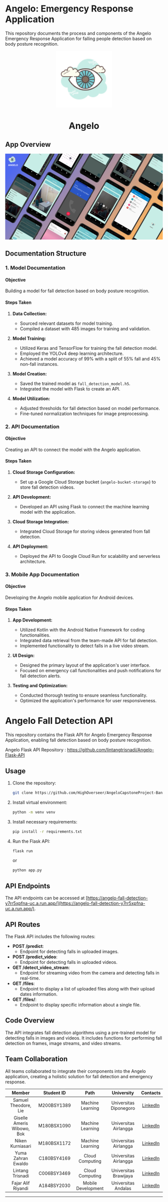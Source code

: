 # Angelo: Emergency Response Application

This repository documents the process and components of the Angelo Emergency Response Application for falling people detection based on body posture recognition.

<p align="center">
  <img src="Angelo.png" alt="Angelo logo" height="180" />
</p>

<h1 align="center">Angelo</h1>

## App Overview

![AngeloApp](https://github.com/HighOverseer/AngeloCapstoneProject-BangkitAcademy2023/blob/main/AngeloOverview.png)

## Documentation Structure

### 1. Model Documentation

#### Objective
Building a model for fall detection based on body posture recognition.

#### Steps Taken

1. **Data Collection:**
   - Sourced relevant datasets for model training.
   - Compiled a dataset with 485 images for training and validation.

2. **Model Training:**
   - Utilized Keras and TensorFlow for training the fall detection model.
   - Employed the YOLOv4 deep learning architecture.
   - Achieved a model accuracy of 99% with a split of 55% fall and 45% non-fall instances.

3. **Model Creation:**
   - Saved the trained model as `fall_detection_model.h5`.
   - Integrated the model with Flask to create an API.

4. **Model Utilization:**
   - Adjusted thresholds for fall detection based on model performance.
   - Fine-tuned normalization techniques for image preprocessing.

### 2. API Documentation

#### Objective
Creating an API to connect the model with the Angelo application.

#### Steps Taken

1. **Cloud Storage Configuration:**
   - Set up a Google Cloud Storage bucket (`angelo-bucket-storage`) to store fall detection videos.

2. **API Development:**
   - Developed an API using Flask to connect the machine learning model with the application.

3. **Cloud Storage Integration:**
   - Integrated Cloud Storage for storing videos generated from fall detection.

4. **API Deployment:**
   - Deployed the API to Google Cloud Run for scalability and serverless architecture.

### 3. Mobile App Documentation

#### Objective
Developing the Angelo mobile application for Android devices.

#### Steps Taken

1. **App Development:**
   - Utilized Kotlin with the Android Native Framework for coding functionalities.
   - Integrated data retrieval from the team-made API for fall detection.
   - Implemented functionality to detect falls in a live video stream.

2. **UI Design:**
   - Designed the primary layout of the application's user interface.
   - Focused on emergency call functionalities and push notifications for fall detection alerts.

3. **Testing and Optimization:**
   - Conducted thorough testing to ensure seamless functionality.
   - Optimized the application's performance for user responsiveness.


# Angelo Fall Detection API

This repository contains the Flask API for Angelo Emergency Response Application, enabling fall detection based on body posture recognition.

Angelo Flask API Repository : https://github.com/lintangtrisnadi/Angelo-Flask-API

## Usage

1. Clone the repository:
    ```bash
    git clone https://github.com/HighOverseer/AngeloCapstoneProject-BangkitAcademy2023
    ```

2. Install virtual environment:
    ```bash
    python -m venv venv
    ```

3. Install necessary requirements:
    ```bash
    pip install -r requirements.txt
    ```

4. Run the Flask API:
    ```bash
    flask run
    ```
    or
    ```bash
    python app.py
    ```

## API Endpoints

The API endpoints can be accessed at [https://angelo-fall-detection-y7rr5xpfna-uc.a.run.app/](https://angelo-fall-detection-y7rr5xpfna-uc.a.run.app/).

## API Routes

The Flask API includes the following routes:

- **POST /predict**: 
    - Endpoint for detecting falls in uploaded images.
- **POST /predict_video**: 
    - Endpoint for detecting falls in uploaded videos.
- **GET /detect_video_stream**: 
    - Endpoint for streaming video from the camera and detecting falls in real-time.
- **GET /files**: 
    - Endpoint to display a list of uploaded files along with their upload dates information.
- **GET /files/<filename>**: 
    - Endpoint to display specific information about a single file.

## Code Overview

The API integrates fall detection algorithms using a pre-trained model for detecting falls in images and videos. It includes functions for performing fall detection on frames, image streams, and video streams.

## Team Collaboration

All teams collaborated to integrate their components into the Angelo application, creating a holistic solution for fall detection and emergency response.

|            Member           | Student ID |        Path        |                    University                    |                                                       Contacts                                                      |
| :-------------------------: | :--------: | :----------------: | :----------------------------------------: | :-----------------------------------------------------------------------------------------------------------------: |
|        Samuel Theodore, Lie        | M200BSY1389 |  Machine Learning  | Universitas Diponegoro |           [LinkedIn](https://www.linkedin.com/in/samueltheodore/)          |
|      Giselle Ameris Wibowo, Bok     | M180BSX1090 |  Machine Learning  |          Universitas Airlangga         |   [LinkedIn](https://www.linkedin.com/in/giselle-ameris-wibowo-bok-7b8b17217/)   |
|     Niken Kurniasari     | M180BSX1172 | Machine Learning |          Universitas Airlangga          |             [LinkedIn](https://www.linkedin.com/in/niken-kurniasari-18034b247/)             |
|      Yuma Zahran Ewaldo     | C180BSY4169 | Cloud Computing |          Universitas Airlangga          |    [LinkedIn](https://www.linkedin.com/in/yuma-zahran-ewaldo/)     |
|     Lintang Trisnadi     | C006BSY3469 |   Cloud Computing  |               Universitas Brawijaya              |            [LinkedIn](https://www.linkedin.com/in/lintang-trisnadi/)             |
| Fajar Alif Riyandi | A184BSY2030 |   Mobile Development  |         Universitas Andalas         | [LinkedIn](https://www.linkedin.com/in/fajar-alif-riyandi-b257512a1/)  |

---
